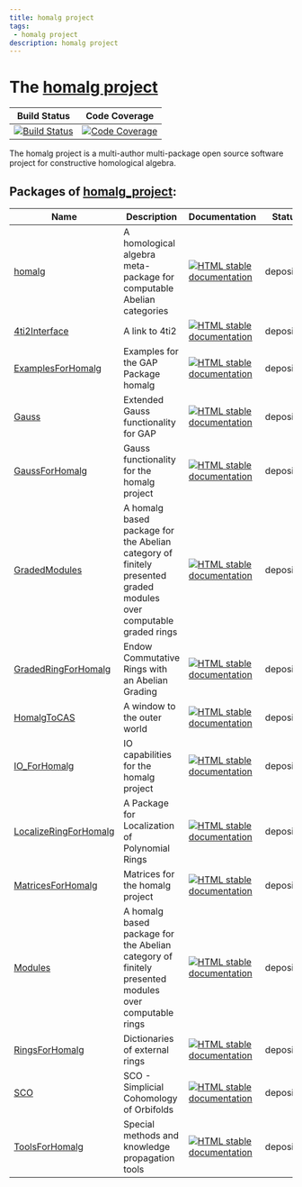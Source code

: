 ```yaml
---
title: homalg project
tags:
 - homalg project
description: homalg project
---
```


# The [homalg project](https://github.com/homalg-project/homalg_project/)

<!-- BEGIN homalg_project HEADER -->

| Build Status | Code Coverage |
| ------------ | ------------- |
| [![Build Status](https://github.com/homalg-project/homalg_project/workflows/Tests/badge.svg?branch=master)](https://github.com/homalg-project/homalg_project/actions?query=workflow%3ATests) | [![Code Coverage](https://codecov.io/gh/homalg-project/homalg_project/branch/master/graph/badge.svg)](https://codecov.io/gh/homalg-project/homalg_project) |

The homalg project is a multi-author multi-package open source software project for constructive homological algebra.

<!-- END homalg_project HEADER -->
<!-- BEGIN homalg_project SUBPACKAGES -->
## Packages of [homalg_project](https://github.com/homalg-project/homalg_project):

| Name | Description | Documentation | Status |
| ---- | ----------- | ------------- | ------ |
| [homalg](https://github.com/homalg-project/homalg_project/tree/master/homalg) | A homological algebra meta-package for computable Abelian categories | [![HTML stable documentation](https://img.shields.io/badge/HTML-stable-blue.svg)](https://homalg-project.github.io/homalg_project/homalg/doc/chap0_mj.html) | deposited |
| [4ti2Interface](https://github.com/homalg-project/homalg_project/tree/master/4ti2Interface) | A link to 4ti2 | [![HTML stable documentation](https://img.shields.io/badge/HTML-stable-blue.svg)](https://homalg-project.github.io/homalg_project/4ti2Interface/doc/chap0_mj.html) | deposited |
| [ExamplesForHomalg](https://github.com/homalg-project/homalg_project/tree/master/ExamplesForHomalg) | Examples for the GAP Package homalg | [![HTML stable documentation](https://img.shields.io/badge/HTML-stable-blue.svg)](https://homalg-project.github.io/homalg_project/ExamplesForHomalg/doc/chap0_mj.html) | deposited |
| [Gauss](https://github.com/homalg-project/homalg_project/tree/master/Gauss) | Extended Gauss functionality for GAP | [![HTML stable documentation](https://img.shields.io/badge/HTML-stable-blue.svg)](https://homalg-project.github.io/homalg_project/Gauss/doc/chap0_mj.html) | deposited |
| [GaussForHomalg](https://github.com/homalg-project/homalg_project/tree/master/GaussForHomalg) | Gauss functionality for the homalg project | [![HTML stable documentation](https://img.shields.io/badge/HTML-stable-blue.svg)](https://homalg-project.github.io/homalg_project/GaussForHomalg/doc/chap0_mj.html) | deposited |
| [GradedModules](https://github.com/homalg-project/homalg_project/tree/master/GradedModules) | A homalg based package for the Abelian category of finitely presented graded modules over computable graded rings | [![HTML stable documentation](https://img.shields.io/badge/HTML-stable-blue.svg)](https://homalg-project.github.io/homalg_project/GradedModules/doc/chap0_mj.html) | deposited |
| [GradedRingForHomalg](https://github.com/homalg-project/homalg_project/tree/master/GradedRingForHomalg) | Endow Commutative Rings with an Abelian Grading | [![HTML stable documentation](https://img.shields.io/badge/HTML-stable-blue.svg)](https://homalg-project.github.io/homalg_project/GradedRingForHomalg/doc/chap0_mj.html) | deposited |
| [HomalgToCAS](https://github.com/homalg-project/homalg_project/tree/master/HomalgToCAS) | A window to the outer world | [![HTML stable documentation](https://img.shields.io/badge/HTML-stable-blue.svg)](https://homalg-project.github.io/homalg_project/HomalgToCAS/doc/chap0_mj.html) | deposited |
| [IO_ForHomalg](https://github.com/homalg-project/homalg_project/tree/master/IO_ForHomalg) | IO capabilities for the homalg project | [![HTML stable documentation](https://img.shields.io/badge/HTML-stable-blue.svg)](https://homalg-project.github.io/homalg_project/IO_ForHomalg/doc/chap0_mj.html) | deposited |
| [LocalizeRingForHomalg](https://github.com/homalg-project/homalg_project/tree/master/LocalizeRingForHomalg) | A Package for Localization of Polynomial Rings | [![HTML stable documentation](https://img.shields.io/badge/HTML-stable-blue.svg)](https://homalg-project.github.io/homalg_project/LocalizeRingForHomalg/doc/chap0_mj.html) | deposited |
| [MatricesForHomalg](https://github.com/homalg-project/homalg_project/tree/master/MatricesForHomalg) | Matrices for the homalg project | [![HTML stable documentation](https://img.shields.io/badge/HTML-stable-blue.svg)](https://homalg-project.github.io/homalg_project/MatricesForHomalg/doc/chap0_mj.html) | deposited |
| [Modules](https://github.com/homalg-project/homalg_project/tree/master/Modules) | A homalg based package for the Abelian category of finitely presented modules over computable rings | [![HTML stable documentation](https://img.shields.io/badge/HTML-stable-blue.svg)](https://homalg-project.github.io/homalg_project/Modules/doc/chap0_mj.html) | deposited |
| [RingsForHomalg](https://github.com/homalg-project/homalg_project/tree/master/RingsForHomalg) | Dictionaries of external rings | [![HTML stable documentation](https://img.shields.io/badge/HTML-stable-blue.svg)](https://homalg-project.github.io/homalg_project/RingsForHomalg/doc/chap0_mj.html) | deposited |
| [SCO](https://github.com/homalg-project/homalg_project/tree/master/SCO) | SCO - Simplicial Cohomology of Orbifolds | [![HTML stable documentation](https://img.shields.io/badge/HTML-stable-blue.svg)](https://homalg-project.github.io/homalg_project/SCO/doc/chap0_mj.html) | deposited |
| [ToolsForHomalg](https://github.com/homalg-project/homalg_project/tree/master/ToolsForHomalg) | Special methods and knowledge propagation tools | [![HTML stable documentation](https://img.shields.io/badge/HTML-stable-blue.svg)](https://homalg-project.github.io/homalg_project/ToolsForHomalg/doc/chap0_mj.html) | deposited |

<!-- END homalg_project SUBPACKAGES -->
